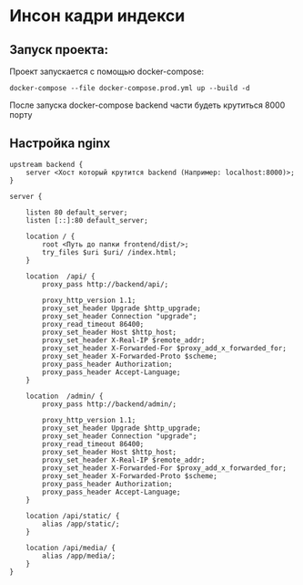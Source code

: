 # Инсон кадри индекси

## Запуск проекта:

Проект запускается с помощью docker-compose:

    docker-compose --file docker-compose.prod.yml up --build -d

После запуска docker-compose backend части будеть крутиться 8000 порту

## Настройка nginx

    upstream backend {
        server <Хост который крутится backend (Например: localhost:8000)>;
    }

    server {

        listen 80 default_server;
        listen [::]:80 default_server;

        location / {
            root <Путь до папки frontend/dist/>;
            try_files $uri $uri/ /index.html;
        }
    
        location  /api/ {
            proxy_pass http://backend/api/;
            
            proxy_http_version 1.1;
            proxy_set_header Upgrade $http_upgrade;
            proxy_set_header Connection "upgrade";
            proxy_read_timeout 86400;
            proxy_set_header Host $http_host;
            proxy_set_header X-Real-IP $remote_addr;
            proxy_set_header X-Forwarded-For $proxy_add_x_forwarded_for;
            proxy_set_header X-Forwarded-Proto $scheme;
            proxy_pass_header Authorization;
            proxy_pass_header Accept-Language;
        }
        
        location  /admin/ {
            proxy_pass http://backend/admin/;
            
            proxy_http_version 1.1;
            proxy_set_header Upgrade $http_upgrade;
            proxy_set_header Connection "upgrade";
            proxy_read_timeout 86400;
            proxy_set_header Host $http_host;
            proxy_set_header X-Real-IP $remote_addr;
            proxy_set_header X-Forwarded-For $proxy_add_x_forwarded_for;
            proxy_set_header X-Forwarded-Proto $scheme;
            proxy_pass_header Authorization;
            proxy_pass_header Accept-Language;
        }
    
        location /api/static/ {
            alias /app/static/;
        }
    
        location /api/media/ {
            alias /app/media/;
        }
    }
